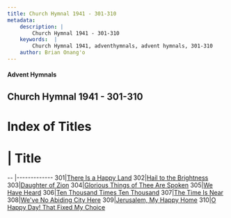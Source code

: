 ```yaml
---
title: Church Hymnal 1941 - 301-310
metadata:
    description: |
        Church Hymnal 1941 - 301-310
    keywords:  |
        Church Hymnal 1941, adventhymnals, advent hymnals, 301-310
    author: Brian Onang'o
---
```


#### Advent Hymnals
## Church Hymnal 1941 - 301-310

# Index of Titles
# | Title                        
-- |-------------
301|[There Is a Happy Land](/church-hymnal/301-400/301-310/There-Is-a-Happy-Land)
302|[Hail to the Brightness](/church-hymnal/301-400/301-310/Hail-to-the-Brightness)
303|[Daughter of Zion](/church-hymnal/301-400/301-310/Daughter-of-Zion)
304|[Glorious Things of Thee Are Spoken](/church-hymnal/301-400/301-310/Glorious-Things-of-Thee-Are-Spoken)
305|[We Have Heard](/church-hymnal/301-400/301-310/We-Have-Heard)
306|[Ten Thousand Times Ten Thousand](/church-hymnal/301-400/301-310/Ten-Thousand-Times-Ten-Thousand)
307|[The Time Is Near](/church-hymnal/301-400/301-310/The-Time-Is-Near)
308|[We've No Abiding City Here](/church-hymnal/301-400/301-310/We've-No-Abiding-City-Here)
309|[Jerusalem, My Happy Home](/church-hymnal/301-400/301-310/Jerusalem,-My-Happy-Home)
310|[O Happy Day! That Fixed My Choice](/church-hymnal/301-400/301-310/O-Happy-Day!-That-Fixed-My-Choice)
